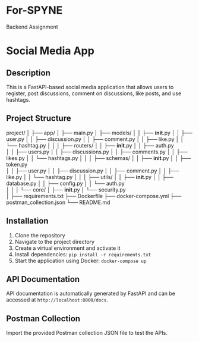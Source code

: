 # For-SPYNE
Backend Assignment
# Social Media App

## Description

This is a FastAPI-based social media application that allows users to register, post discussions, comment on discussions, like posts, and use hashtags.

## Project Structure

project/
│
├── app/
│   ├── main.py
│   ├── models/
│   │   ├── __init__.py
│   │   ├── user.py
│   │   ├── discussion.py
│   │   ├── comment.py
│   │   ├── like.py
│   │   └── hashtag.py
│   │
│   ├── routers/
│   │   ├── __init__.py
│   │   ├── auth.py           
│   │   ├── users.py
│   │   ├── discussions.py
│   │   ├── comments.py
│   │   ├── likes.py
│   │   └── hashtags.py
│   │
│   ├── schemas/
│   │   ├── __init__.py
│   │   ├── token.py          
│   │   ├── user.py
│   │   ├── discussion.py
│   │   ├── comment.py
│   │   ├── like.py
│   │   └── hashtag.py
│   │
│   ├── utils/
│   │   ├── __init__.py
│   │   ├── database.py
│   │   ├── config.py
│   │   └── auth.py           
│   │
│   └── core/
│       ├── __init__.py
│       └── security.py      
│
├── requirements.txt
├── Dockerfile
├── docker-compose.yml
├── postman_collection.json
└── README.md


## Installation

1. Clone the repository
2. Navigate to the project directory
3. Create a virtual environment and activate it
4. Install dependencies: `pip install -r requirements.txt`
5. Start the application using Docker: `docker-compose up`

## API Documentation

API documentation is automatically generated by FastAPI and can be accessed at `http://localhost:8000/docs`.

## Postman Collection

Import the provided Postman collection JSON file to test the APIs.
